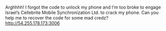 Arghhhh! I forgot the code to unlock my phone and I'm too broke to engage Israel’s Cellebrite Mobile Synchronization Ltd. to crack my phone. Can you help me to recover the code for some mad credz? http://54.255.178.173:3006
